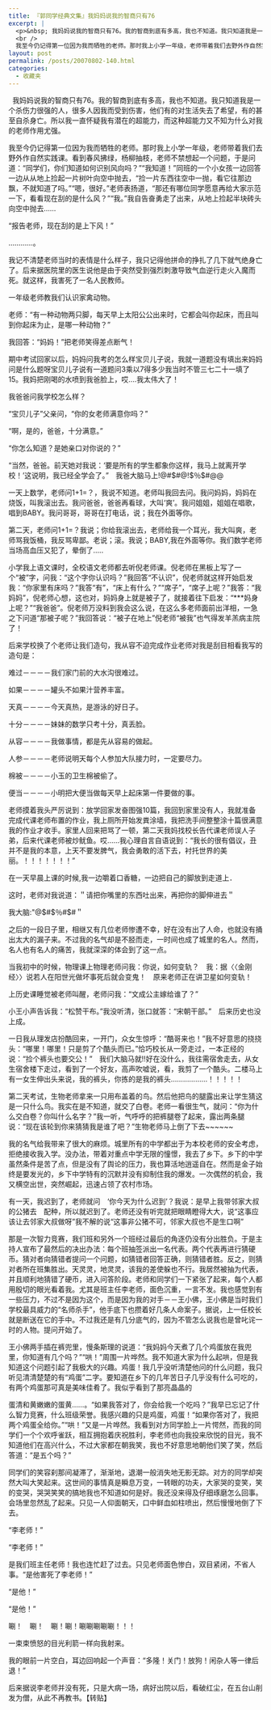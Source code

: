 ```yaml
---
title: 『郭同学经典文集』我妈妈说我的智商只有76
excerpt: |
  <p>&nbsp; 我妈妈说我的智商只有76。我的智商到底有多高，我也不知道。我只知道我是一个杀伤力很强的人，很多人因我而受到伤害，他们有的对生活失去了希望，有的甚至自杀身亡。所以我一直怀疑我有潜在的超能力，而这种超能力又不知为什么对我的老师作用尤强。　<br />
  <br />
  我至今仍记得第一位因为我而牺牲的老师。那时我上小学一年级，老师带着我们去野外作自然实践课。看到春风拂绿，杨柳抽枝，老师不禁想起一个问题，于是问 道：&ldquo;同学们，你们知道如何识别风向吗？&rdquo;&ldquo;我知道！&rdquo;同班的一个小女孩一边回答一边从从地上捡起一片树叶向空中抛去，&ldquo;捡一片东西往空中一抛，看它往那 边飘，不就知道了吗。&rdquo;&ldquo;嗯，很好。&rdquo;老师表扬道，&ldquo;那还有哪位同学愿意再给大家示范一下，看看现在刮的是什么风？&rdquo;&ldquo;我。&rdquo;我自告奋勇走了出来，从地上 捡起半块砖头向空中抛去&hellip;&hellip;　</p>
layout: post
permalink: /posts/20070802-140.html
categories:
  - 收藏夹
---
```

&nbsp; 我妈妈说我的智商只有76。我的智商到底有多高，我也不知道。我只知道我是一个杀伤力很强的人，很多人因我而受到伤害，他们有的对生活失去了希望，有的甚至自杀身亡。所以我一直怀疑我有潜在的超能力，而这种超能力又不知为什么对我的老师作用尤强。　

我至今仍记得第一位因为我而牺牲的老师。那时我上小学一年级，老师带着我们去野外作自然实践课。看到春风拂绿，杨柳抽枝，老师不禁想起一个问题，于是问道：&ldquo;同学们，你们知道如何识别风向吗？&rdquo;&ldquo;我知道！&rdquo;同班的一个小女孩一边回答一边从从地上捡起一片树叶向空中抛去，&ldquo;捡一片东西往空中一抛，看它往那边飘，不就知道了吗。&rdquo;&ldquo;嗯，很好。&rdquo;老师表扬道，&ldquo;那还有哪位同学愿意再给大家示范一下，看看现在刮的是什么风？&rdquo;&ldquo;我。&rdquo;我自告奋勇走了出来，从地上捡起半块砖头向空中抛去&hellip;&hellip;　

&ldquo;报告老师，现在刮的是上下风！&rdquo;　

&hellip;&hellip;&hellip;&hellip;。　

我记不清楚老师当时的表情是什么样子，我只记得他拼命的挣扎了几下就气绝身亡了。后来据医院里的医生说他是由于突然受到强烈刺激导致气血逆行走火入魔而死。就这样，我害死了一名人民教师。　

一年级老师教我们认识家禽动物。　

老师：&ldquo;有一种动物两只脚，每天早上太阳公公出来时，它都会叫你起床，而且叫到你起床为止，是哪一种动物？&rdquo;　

我回答：&ldquo;妈妈！&rdquo;把老师笑得差点断气！　

期中考试回家以后，妈妈问我考的怎么样宝贝儿子说，我就一道题没有填出来妈妈问是什么题呀宝贝儿子说有一道题问3乘以7得多少我当时不管三七二十一填了15。我妈把刚喝的水喷到我爸脸上，哎&#8230;.我太伟大了！　

我爸爸问我学校怎么样？

&ldquo;宝贝儿子&rdquo;父亲问，&ldquo;你的女老师满意你吗？&rdquo;　

&ldquo;啊，是的，爸爸，十分满意。&rdquo;　

&ldquo;你怎么知道？是她亲口对你说的？&rdquo;　

&ldquo;当然，爸爸。前天她对我说：&lsquo;要是所有的学生都象你这样，我马上就离开学校！&rsquo;这说明，我已经全学会了。&rdquo;　我爸大脑马上!@#$#@!$％$#@@　

一天上数学，老师问1+1=？，我说不知道。老师叫我回去问。我问妈妈，妈妈在烧饭，叫我滚出去。我问爸爸，爸爸再看球，大叫&lsquo;爽&rsquo;。我问姐姐，姐姐在唱歌，唱到BABY。我问哥哥，哥哥在打电话，说；我在外面等你。　

第二天，老师问1+1=？我说；你给我滚出去，老师给我一个耳光，我大叫爽，老师骂我饭桶，我反骂卑鄙。老说；滚。我说；BABY,我在外面等你。我们数学老师当场高血压又犯了，晕倒了&#8230;..　

小学我上语文课时，全校语文老师都去听倪老师课。倪老师在黑板上写了一个&ldquo;被&rdquo;字，问我：&ldquo;这个字你认识吗？&rdquo;我回答&ldquo;不认识&rdquo;，倪老师就这样开始启发我：&ldquo;你家里有床吗？&rdquo;我答&ldquo;有&rdquo;，&ldquo;床上有什么？&rdquo;&ldquo;席子&rdquo;，&ldquo;席子上呢？&rdquo;我答：&ldquo;我妈妈&rdquo;，倪老师心想，这也对，妈妈身上就是被子了，就接着往下启发：&ldquo;\***妈身上呢？&rdquo;&ldquo;我爸爸&rdquo;。倪老师万没料到我会这么说，在这么多老师面前出洋相，一急之下问道&ldquo;那被子呢？&rdquo;我回答说：&ldquo;被子在地上&rdquo;倪老师&ldquo;被我&rdquo;也气得发羊羔病主院了！　

后来学校换了个老师让我们造句，我从容不迫完成作业老师对我是刮目相看我写的造句是：　

难过－－－－我们家门前的大水沟很难过。　

如果－－－－罐头不如果汁营养丰富。　

天真－－－－今天真热，是游泳的好日子。　

十分－－－－妹妹的数学只考十分，真丢脸。　

从容－－－－我做事情，都是先从容易的做起。　

人参－－－－老师说明天每个人参加大队接力时，一定要尽力。　

棉被－－－－小玉的卫生棉被偷了。　

便当－－－－小明把大便当做每天早上起床第一件要做的事。　

老师摸着我头严厉说到：放学回家发奋图强10篇，我回到家里没有人，我就准备完成代课老师布置的作业，我上厕所开始发粪涂墙，我把洗手间整整涂十篇很满意我的作业才收手。家里人回来把骂了一顿，第二天我妈找校长告代课老师误人子弟，后来代课老师被炒鱿鱼。哎&#8230;&#8230;我心理自言自语说到：&ldquo;我长的很有倡议，丑并不是我的本意，上天不要发脾气，我会勇敢的活下去，衬托世界的美丽。！！！！！！！&rdquo;　

在一天早晨上课的时候,我一边嚼着口香糖，一边把自己的脚放到走道上．　

这时，老师对我说道：＂请把你嘴里的东西吐出来，再把你的脚伸进去＂　

我大脑:"@$#$％#$#＂　

之后的一段日子里，相继又有几位老师惨遭不幸，好在没有出了人命，也就没有捅出太大的漏子来。不过我的名气却是不胫而走，一时间也成了城里的名人。然而，名人也有名人的痛苦，我就深深的体会到了这一点。　

当我初中的时候，物理课上物理老师问我：你说，如何变轨？　我：据〈〈金刚经〉〉说若人在阳世光做坏事死后就会变鬼！　原来老师正在讲卫星如何变轨！　

上历史课睡觉被老师叫醒，老师问我：&ldquo;文成公主嫁给谁了？&rdquo;　

小王小声告诉我：&ldquo;松赞干布。&rdquo;我没听清，张口就答：&ldquo;宋朝干部。&rdquo;　后来历史也没上成。　

一日我从理发店扮酷回来，一开门，众女生惊呼：&ldquo;酷哥来也！&rdquo;我不好意思的挠挠头：&ldquo;哪里！哪里！只是剪了个酷头而已。&rdquo;恰巧校长从一旁走过，一本正经的说：&ldquo;捡个裤头也要交公！&rdquo;　我们大脑马就!!好在没什么，我往需宿舍走去，从女生宿舍楼下走过，看到了一个好友，高声吹嘘说，看，我剪了一个酷头。二楼马上有一女生伸出头来说，我的裤头，你拣的是我的裤头&hellip;&hellip;&hellip;&hellip;&hellip;&hellip;！！！！！　

第二天考试，生物老师拿来一只用布盖着的鸟。然后他把鸟的腿露出来让学生猜这是一只什么鸟。我实在是不知道，就交了白卷。老师一看很生气，就问：&ldquo;你为什么交白卷？你叫什么名字？&rdquo;我一听，气呼呼的把裤腿卷了起来，露出两条腿说：&ldquo;现在该轮到你来猜猜我是谁了吧？&rdquo;生物老师马上倒了下去~~~~~~　

我的名气给我带来了很大的麻烦。城里所有的中学都出于为本校老师的安全考虑，拒绝接收我入学。没办法，带着对重点中学无限的憧憬，我去了乡下。乡下的中学虽然条件是苦了点，但是没有了舆论的压力，我也算活地逍遥自在。然而是金子始终是要发光的，乡下中学特有的沉默并没有抑制住我的爆发。一次偶然的机会，我又横空出世，突然崛起，迅速占领了农村市场。　

有一天，我迟到了，老师就问　&lsquo;你今天为什么迟到&rsquo;？我说：是早上我带邻家大叔的公猪去　配种，所以就迟到了。老师还没有听完就把眼睛瞪得大大，说&ldquo;这事应该让去邻家大叔做呀&rdquo;我不解的说&ldquo;这事非公猪不可，邻家大叔也不是生口啊&rdquo;　

那是一次智力竞赛，我们班和另外一个班经过最后的角逐仍没有分出胜负。于是主持人宣布了最然后的决出办法：每个班抽签派出一名代表。两个代表再进行猜硬币。猜对者向猜错者提问一个问题，如猜错者回答正确，则猜错者胜。反之，则猜对者所在班集胜出。天灵灵，地灵灵，该我的差使躲也不行。我居然被抽为代表，并且顺利地猜错了硬币，进入问答阶段。老师和同学们一下紧张了起来，每个人都用殷切的眼光看着我。尤其是班主任李老师，面色沉重，一言不发。我也感觉到有一些压力，不过不是因为这个，而是因为我的对手－－王小佛，王小佛是当时我们学校最具威力的&ldquo;名师杀手&rdquo;，他手底下也攒着好几条人命案子。据说，上一任校长就是断送在它的手中。不过我还是有几分底气的，因为不管怎么说我也是曾叱诧一时的人物。提问开始了。　

王小佛两手插在裤兜里，慢条斯理的说道：&ldquo;我妈妈今天煮了几个鸡蛋放在我兜里，你知道有几个吗？&rdquo;&ldquo;哄！&rdquo;周围一片哗然。我不知道大家为什么起哄，但是我知道这个问题引起了我极大的兴趣。鸡蛋！我几乎没听清楚他问的什么问题，我只听见清清楚楚的有&ldquo;鸡蛋&rdquo;二字。要知道在乡下的几年苦日子几乎没有什么可吃的，有两个鸡蛋那可真是美味佳肴了。我似乎看到了那亮晶晶的

蛋清和黄嫩嫩的蛋黄&hellip;&hellip;。&ldquo;如果我答对了，你会给我一个吃吗？&rdquo;我早已忘记了什么智力竞赛，什么班级荣誉。我感兴趣的只是鸡蛋，鸡蛋！&ldquo;如果你答对了，我把两个鸡蛋全给你。&rdquo;&ldquo;哄！&rdquo;又是一片哗然。我看到对方同学脸上一片愕然，而我的同学们一个个欢呼雀跃，相互拥抱着庆祝胜利，李老师也向我投来欣悦的目光，我不知道他们在高兴什么，不过大家都在朝我笑，我也不好意思地朝他们笑了笑，然后答道：&ldquo;是五个吗？&rdquo;　

同学们的笑容刹那间凝滞了，渐渐地，退潮一般消失地无影无踪。对方的同学却突然大叫大笑起来。这世间的事情真是瞬息万变，一转眼的功夫，大家哭的变笑，笑的变哭，哭哭笑笑的搞地我也不知道如何是好。我还没来得及仔细琢磨怎么回事。会场里忽然乱了起来。只见一人仰面朝天，口中鲜血如柱喷出，然后慢慢地倒了下去。　

&ldquo;李老师！&rdquo;　

&ldquo;李老师！&rdquo;　

是我们班主任老师！我也连忙赶了过去。只见老师面色惨白，双目紧闭，不省人事。&ldquo;是他害死了李老师！&rdquo;　

&ldquo;是他！&rdquo;　

&ldquo;是他！&rdquo;　

唰！　唰！　唰！唰！唰唰唰唰唰！！！　

一束束愤怒的目光利箭一样向我射来。　

我的眼前一片空白，耳边回响起一个声音：&ldquo;多隆！关门！放狗！闲杂人等一律后退！&rdquo;　

后来据说李老师并没有死，只是大病一场，病好出院以后，看破红尘，在五台山削发为僧，从此不再教书。【转贴】&nbsp;&nbsp;